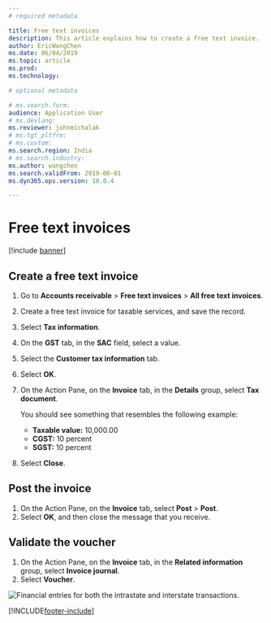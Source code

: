 ```yaml
---
# required metadata

title: Free text invoices
description: This article explains how to create a free text invoice.
author: EricWangChen
ms.date: 06/04/2019
ms.topic: article
ms.prod: 
ms.technology: 

# optional metadata

# ms.search.form: 
audience: Application User
# ms.devlang: 
ms.reviewer: johnmichalak
# ms.tgt_pltfrm: 
# ms.custom: 
ms.search.region: India
# ms.search.industry: 
ms.author: wangchen
ms.search.validFrom: 2019-06-01
ms.dyn365.ops.version: 10.0.4

---
```


# Free text invoices

[!include [banner](../../includes/banner.md)]

## Create a free text invoice

1. Go to **Accounts receivable** \> **Free text invoices** \> **All free text invoices**.
2. Create a free text invoice for taxable services, and save the record.
3. Select **Tax information**.
4. On the **GST** tab, in the **SAC** field, select a value.
5. Select the **Customer tax information** tab.
6. Select **OK**.
7. On the Action Pane, on the **Invoice** tab, in the **Details** group, select **Tax document**.

    You should see something that resembles the following example:

    - **Taxable value:** 10,000.00
    - **CGST:** 10 percent
    - **SGST:** 10 percent

8. Select **Close**.

## Post the invoice

1. On the Action Pane, on the **Invoice** tab, select **Post** \> **Post**.
2. Select **OK**, and then close the message that you receive.

## Validate the voucher

1. On the Action Pane, on the **Invoice** tab, in the **Related information** group, select **Invoice journal**.
2. Select **Voucher**.

![Financial entries for both the intrastate and interstate transactions.](../media/Annotation-2019-05-20-133425.png)


[!INCLUDE[footer-include](../../../includes/footer-banner.md)]
